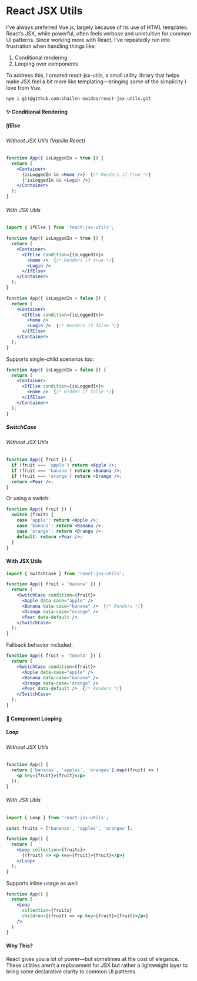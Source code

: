 # React JSX Utils

I've always preferred Vue.js, largely because of its use of HTML templates. React’s JSX, while powerful, often feels verbose and unintuitive for common UI patterns. Since working more with React, I've repeatedly run into frustration when handling things like:

1. Conditional rendering
2. Looping over components

To address this, I created react-jsx-utils, a small utility library that helps make JSX feel a bit more like templating—bringing some of the simplicity I love from Vue.

```shell
npm i git@github.com:shailen-naidoo/react-jsx-utils.git
```

#### ✨ Conditional Rendering
##### IfElse

###### Without JSX Utils (Vanilla React)

```jsx
function App({ isLoggedIn = true }) {
  return (
    <Container>
      {isLoggedIn && <Home />}  {/* Renders if true */}
      {!isLoggedIn && <Login />}
    </Container>
  );
}

```

###### With JSX Utils

```jsx
import { IfElse } from 'react-jsx-utils';

function App({ isLoggedIn = true }) {
  return (
    <Container>
      <IfElse condition={isLoggedIn}>
        <Home />  {/* Renders if true */}
        <Login />
      </IfElse>
    </Container>
  );
}
```
```jsx
function App({ isLoggedIn = false }) {
  return (
    <Container>
      <IfElse condition={isLoggedIn}>
        <Home />
        <Login />  {/* Renders if false */}
      </IfElse>
    </Container>
  );
}
```
Supports single-child scenarios too:

```jsx
function App({ isLoggedIn = false }) {
  return (
    <Container>
      <IfElse condition={isLoggedIn}>
        <Home />  {/* Hidden if false */}
      </IfElse>
    </Container>
  );
}
```
##### SwitchCase

###### Without JSX Utils

```jsx
function App({ fruit }) {
  if (fruit === 'apple') return <Apple />;
  if (fruit === 'banana') return <Banana />;
  if (fruit === 'orange') return <Orange />;
  return <Pear />;
}
```
Or using a switch:

```jsx
function App({ fruit }) {
  switch (fruit) {
    case 'apple': return <Apple />;
    case 'banana': return <Banana />;
    case 'orange': return <Orange />;
    default: return <Pear />;
  }
}
```
#### With JSX Utils

```jsx
import { SwitchCase } from 'react-jsx-utils';

function App({ fruit = 'banana' }) {
  return (
    <SwitchCase condition={fruit}>
      <Apple data-case="apple" />
      <Banana data-case="banana" />  {/* Renders */}
      <Orange data-case="orange" />
      <Pear data-default />
    </SwitchCase>
  );
}
```

Fallback behavior included:

```jsx
function App({ fruit = 'tomato' }) {
  return (
    <SwitchCase condition={fruit}>
      <Apple data-case="apple" />
      <Banana data-case="banana" />
      <Orange data-case="orange" />
      <Pear data-default />  {/* Renders */}
    </SwitchCase>
  );
}
```

#### 🔁 Component Looping
##### Loop

###### Without JSX Utils

```jsx
function App() {
  return ['bananas', 'apples', 'oranges'].map((fruit) => (
    <p key={fruit}>{fruit}</p>
  ));
}
```

###### With JSX Utils
```jsx
import { Loop } from 'react-jsx-utils';

const fruits = ['bananas', 'apples', 'oranges'];

function App() {
  return (
    <Loop collection={fruits}>
      {(fruit) => <p key={fruit}>{fruit}</p>}
    </Loop>
  );
}
```

Supports inline usage as well:

```jsx
function App() {
  return (
    <Loop
      collection={fruits}
      children={(fruit) => <p key={fruit}>{fruit}</p>}
    />
  )
}
```

#### Why This?

React gives you a lot of power—but sometimes at the cost of elegance. These utilities aren’t a replacement for JSX but rather a lightweight layer to bring some declarative clarity to common UI patterns.


